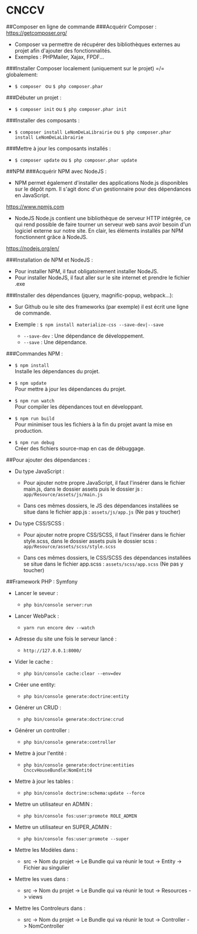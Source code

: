 ﻿# CNCCV

##Composer en ligne de commande
###Acquérir Composer :
https://getcomposer.org/
* Composer va permettre de récupérer des bibliothèques externes au projet afin d'ajouter des fonctionnalités.
* Exemples : PHPMailer, Xajax, FPDF...

###Installer Composer localement (uniquement sur le projet) =/= globalement:
* `$ composer ` ou `$ php composer.phar `

###Débuter un projet :
* `$ composer init` ou `$ php composer.phar init`

###Installer des composants :
* `$ composer install LeNomDeLaLibrairie` ou `$ php composer.phar install LeNomDeLaLibrairie`

###Mettre à jour les composants installés :
* `$ composer update` ou `$ php composer.phar update`

##NPM
###Acquérir NPM avec NodeJS :
* NPM permet également d'installer des applications Node.js disponibles sur le dépôt npm. Il s'agit donc d'un
gestionnaire pour des dépendances en JavaScript.

https://www.npmjs.com

* NodeJS Node.js contient une bibliothèque de serveur HTTP intégrée, ce qui rend possible de faire tourner un serveur 
web sans avoir besoin d'un logiciel externe sur notre site. En clair, les éléments installés par NPM fonctionnent grâce
à NodeJS.

https://nodejs.org/en/

###Installation de NPM et NodeJS :
* Pour installer NPM, il faut obligatoirement installer NodeJS.
* Pour installer NodeJS, il faut aller sur le site internet et prendre le fichier .exe

###Installer des dépendances (jquery, magnific-popup, webpack...):
* Sur Github ou le site des frameworks (par exemple) il est écrit une ligne de commande.
* Exemple :   `$ npm install materialize-css --save-dev|--save`
   
    * `--save-dev` : Une dépendance de développement.
    * `--save` : Une dépendance.

###Commandes NPM :
* `$ npm install`<br/>
    Installe les dépendances du projet.
    
* `$ npm update` <br/>
Pour mettre à jour les dépendances du projet.

* `$ npm run watch` <br/>
Pour compiler les dépendances tout en développant.

* `$ npm run build`<br/>
Pour minimiser tous les fichiers à la fin du projet avant la mise en production.

* `$ npm run debug`<br/>
Créer des fichiers source-map en cas de débuggage.

##Pour ajouter des dépendances :

* Du type JavaScript : 
    * Pour ajouter notre propre JavaScript, il faut l'insérer dans le fichier main.js, dans le dossier assets puis le
    dossier js : `app/Resource/assets/js/main.js`
    
    * Dans ces mêmes dossiers, le JS des dépendances installées se situe dans le fichier app.js : `assets/js/app.js` (Ne pas y toucher)

* Du type CSS/SCSS :
    * Pour ajouter notre propre CSS/SCSS, il faut l'insérer dans le fichier style.scss, dans le dossier assets puis le
    dossier scss : `app/Resource/assets/scss/style.scss`
    
    * Dans ces mêmes dossiers, le CSS/SCSS des dépendances installées se situe dans le fichier app.scss : `assets/scss/app.scss` (Ne pas y toucher)

##Framework PHP : Symfony

* Lancer le seveur :
    * `php bin/console server:run`

* Lancer WebPack :
    * `yarn run encore dev --watch`

* Adresse du site une fois le serveur lancé :
    * `http://127.0.0.1:8000/`

* Vider le cache :
    * `php bin/console cache:clear --env=dev`

* Créer une entity:
    * `php bin/console generate:doctrine:entity`

* Générer un CRUD :
    * `php bin/console generate:doctrine:crud`
    
* Générer un controller :
    * `php bin/console generate:controller`
    
* Mettre à jour l'entité :
    * `php bin/console generate:doctrine:entities CnccvHouseBundle:NomEntité`

* Mettre à jour les tables :
    * `php bin/console doctrine:schema:update --force`

* Mettre un utilisateur en ADMIN :
    * `php bin/console fos:user:promote ROLE_ADMIN`

* Mettre un utilisateur en SUPER_ADMIN :
    * `php bin/console fos:user:promote --super`

* Mettre les Modèles dans :
    * src -> Nom du projet -> Le Bundle qui va réunir le tout -> Entity -> Fichier au singulier

* Mettre les vues dans :
    * src -> Nom du projet -> Le Bundle qui va réunir le tout -> Resources -> views

* Mettre les Controleurs dans :
    * src -> Nom du projet -> Le Bundle qui va réunir le tout -> Controller -> NomController
